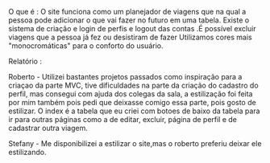 O que é :
O site funciona como um planejador de viagens que na qual a pessoa pode adicionar o  que vai fazer no futuro em uma tabela.
Existe o sistema de criação e login de perfis e logout das contas .É possível excluir viagens que a pessoa já fez ou desistiram de fazer
Utilizamos cores mais "monocromáticas" para o conforto do usuário.

Relatório :
 
Roberto - Utilizei bastantes projetos passados como inspiração para a criaçao da parte MVC, tive dificuldades na parte da criação do cadastro do perfil, mas consegui com ajuda dos colegas da sala, a estilização foi feita por mim também pois pedi que deixasse comigo essa parte, pois gosto de estilizar.
O index é a tabela que eu criei com botoes de baixo da tabela para ir para outras páginas como a de editar, excluir, página de perfil e de cadastrar outra viagem.

Stefany - Me disponibilizei a estilizar o site,mas o roberto preferiu deixar ele estilizando.



